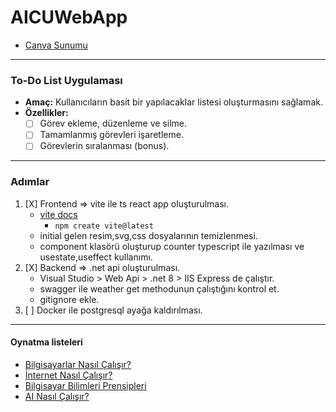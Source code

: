 # AICUWebApp
- [Canva Sunumu](https://www.canva.com/design/DAGWl0ZIGIA/yOqvzrhhqOGLPobf279_2w/edit)

----

### To-Do List Uygulaması
- **Amaç:** Kullanıcıların basit bir yapılacaklar listesi oluşturmasını sağlamak.
- **Özellikler:**
  - [ ] Görev ekleme, düzenleme ve silme.
  - [ ] Tamamlanmış görevleri işaretleme.
  - [ ] Görevlerin sıralanması (bonus).
  
----

### Adımlar
1. [X] Frontend => vite ile ts react app oluşturulması.
   - [vite docs](https://vite.dev/guide/)
     - ```npm create vite@latest```
   - initial gelen resim,svg,css dosyalarının temizlenmesi.
   - component klasörü oluşturup counter typescript ile yazılması ve usestate,useffect kullanımı.
2. [X] Backend => .net api oluşturulması.
   - Visual Studio > Web Api > .net 8 > IIS Express de çalıştır.
   - swagger ile weather get methodunun çalıştığını kontrol et.
   - gitignore ekle.
3. [ ] Docker ile postgresql ayağa kaldırılması.

----

#### Oynatma listeleri
- [Bilgisayarlar Nasıl Çalışır?](https://www.youtube.com/watch?v=OAx_6-wdslM&list=PLzdnOPI1iJNcsRwJhvksEo1tJqjIqWbN-)
- [İnternet Nasıl Çalışır?](https://www.youtube.com/watch?v=Dxcc6ycZ73M&list=PLzdnOPI1iJNfMRZm5DDxco3UdsFegvuB7)
- [Bilgisayar Bilimleri Prensipleri](https://www.youtube.com/watch?v=15aqFQQVBWU&list=PLzdnOPI1iJNfV5ljCxR8BZWJRT_m_6CpB)
- [AI Nasıl Çalışır?](https://www.youtube.com/watch?v=Ok-xpKjKp2g&list=PLzdnOPI1iJNeehd1RXhnVMBFi1WhWLx_Y)
  